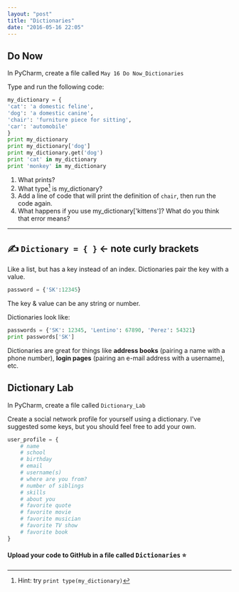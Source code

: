 ```yaml
---
layout: "post"
title: "Dictionaries"
date: "2016-05-16 22:05"
---
```


## Do Now

<span class="mega-octicon octicon-file-code"></span>
In PyCharm, create a file called `May 16 Do Now_Dictionaries`

Type and run the following code:

```python
my_dictionary = {
'cat': 'a domestic feline',
'dog': 'a domestic canine',
'chair': 'furniture piece for sitting',
'car': 'automobile'
}
print my_dictionary
print my_dictionary['dog']
print my_dictionary.get('dog')
print 'cat' in my_dictionary
print 'monkey' in my_dictionary
```
1. What prints?    
2. What type[^1] is my_dictionary?
3. Add a line of code that will print the definition of `chair`, then run the code again.
4. What happens if you use my_dictionary['kittens']? What do you think that error means?

[^1]: Hint: try `print type(my_dictionary)`

---

## ✍ `Dictionary = { }` ← note curly brackets

Like a list, but has a key instead of an index.
Dictionaries pair the key with a value.

```python
password = {'SK':12345}
```

The key & value can be any string or number.

Dictionaries look like:

```python
passwords = {'SK': 12345, 'Lentino': 67890, 'Perez': 54321}
print passwords['SK']
```

Dictionaries are great for things like **address books** (pairing a name with a phone number), **login pages** (pairing an e-mail address with a username), etc.

## Dictionary Lab
<span class="mega-octicon octicon-file-code"></span>
In PyCharm, create a file called `Dictionary_Lab`

Create a social network profile for yourself using a dictionary. I've suggested some keys, but you should feel free to add your own.

```python
user_profile = {
	# name
	# school
	# birthday
	# email
	# username(s)
	# where are you from?
	# number of siblings
	# skills
	# about you
	# favorite quote
	# favorite movie
	# favorite musician
	# favorite TV show
	# favorite book
}
```

#### <span class="mega-octicon octicon-mark-github"></span> Upload your code to GitHub in a file called <kbd>Dictionaries</kbd> ⭐️
